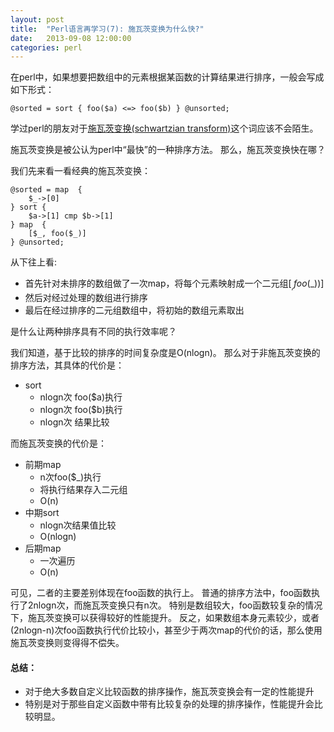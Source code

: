 ```yaml
---
layout: post
title:  "Perl语言再学习(7): 施瓦茨变换为什么快?"
date:   2013-09-08 12:00:00
categories: perl
---
```



在perl中，如果想要把数组中的元素根据某函数的计算结果进行排序，一般会写成如下形式：

	@sorted = sort { foo($a) <=> foo($b) } @unsorted;

学过perl的朋友对于[施瓦茨变换(schwartzian transform)](#http://en.wikipedia.org/wiki/Schwartzian_transform)这个词应该不会陌生。

施瓦茨变换是被公认为perl中“最快”的一种排序方法。
那么，施瓦茨变换快在哪？

我们先来看一看经典的施瓦茨变换：

	@sorted = map  { 
		$_->[0] 
	} sort { 
		$a->[1] cmp $b->[1] 
	} map  { 
		[$_, foo($_)] 
	} @unsorted;

从下往上看:

* 首先针对未排序的数组做了一次map，将每个元素映射成一个二元组[$_, foo($_))]
* 然后对经过处理的数组进行排序
* 最后在经过排序的二元组数组中，将初始的数组元素取出

是什么让两种排序具有不同的执行效率呢？

我们知道，基于比较的排序的时间复杂度是O(nlogn)。
那么对于非施瓦茨变换的排序方法，其具体的代价是：

* sort
	* nlogn次 foo($a)执行
	* nlogn次 foo($b)执行
	* nlogn次 结果比较

而施瓦茨变换的代价是：

* 前期map
	* n次foo($_)执行
	* 将执行结果存入二元组
	* O(n)
* 中期sort
	* nlogn次结果值比较
	* O(nlogn)
* 后期map
	* 一次遍历
	* O(n)
		
可见，二者的主要差别体现在foo函数的执行上。
普通的排序方法中，foo函数执行了2nlogn次，而施瓦茨变换只有n次。
特别是数组较大，foo函数较复杂的情况下，施瓦茨变换可以获得较好的性能提升。
反之，如果数组本身元素较少，或者(2nlogn-n)次foo函数执行代价比较小，甚至少于两次map的代价的话，那么使用施瓦茨变换则变得得不偿失。


#### 总结：

* 对于绝大多数自定义比较函数的排序操作，施瓦茨变换会有一定的性能提升
* 特别是对于那些自定义函数中带有比较复杂的处理的排序操作，性能提升会比较明显。
